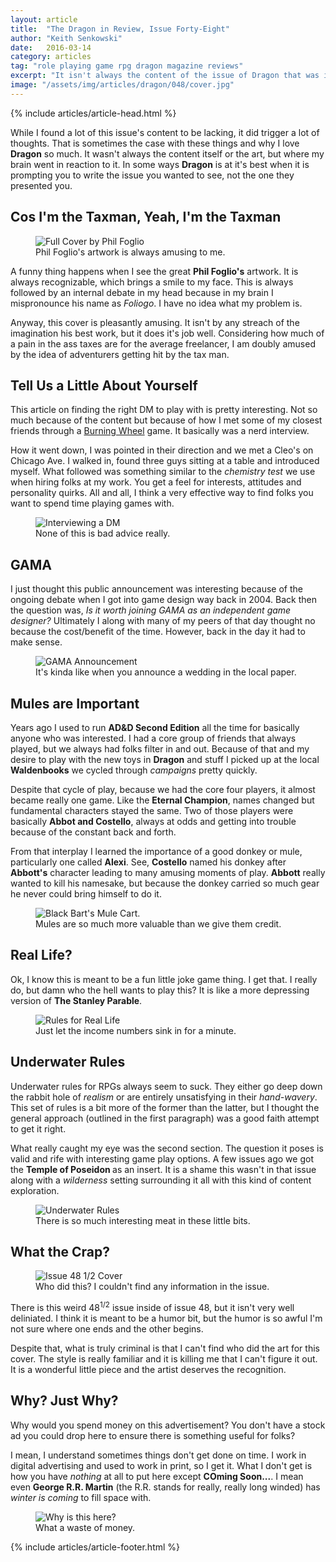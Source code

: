 ```yaml
---
layout: article
title:  "The Dragon in Review, Issue Forty-Eight"
author: "Keith Senkowski"
date:   2016-03-14
category: articles
tag: "role playing game rpg dragon magazine reviews"
excerpt: "It isn't always the content of the issue of Dragon that was important. Sometimes it is the issue you write in your head as you react to the issue in front of you that was important."
image: "/assets/img/articles/dragon/048/cover.jpg"
---
```

{% include articles/article-head.html %}
<section class="review continued">
	<div class="content gutters">
	<aside class="span-3 col empty"></aside>
	<div class="span-6 col">
		<p>While I found a lot of this issue's content to be lacking, it did trigger a lot of thoughts. That is sometimes the case with these things and why I love <strong>Dragon</strong> so much. It wasn't always the content itself or the art, but where my brain went in reaction to it. In some ways <strong>Dragon</strong> is at it's best when it is prompting you to write the issue you wanted to see, not the one they presented you.</p>
			<h2>Cos I'm the Taxman, Yeah, I'm the Taxman</h2>
			<figure>
				<img src="{{ site.loading }}" data-src="{{ site.baseurl }}/assets/img/articles/dragon/048/full-cover.jpg" alt="Full Cover by Phil Foglio" class="scale"/>
				<figcaption>Phil  Foglio's artwork is always amusing to me.</figcaption>
			</figure>
			<p>A funny thing happens when I see the great <strong>Phil Foglio's</strong> artwork. It is always recognizable, which brings a smile to my face. This is always followed by an internal debate in my head because in my brain I mispronounce his name as <em>Foliogo</em>. I have no idea what my problem is.</p>
			<p>Anyway, this cover is pleasantly amusing. It isn't by any streach of the imagination his best work, but it does it's job well. Considering how much of a pain in the ass taxes are for the average freelancer, I am doubly amused by the idea of adventurers getting hit by the tax man.</p>
			<h2>Tell Us a Little About Yourself</h2>
			<p>This article on finding the right DM to play with is pretty interesting. Not so much because of the content but because of how I met some of my closest friends through a <a href="http://burningwheel.com" target="_blank">Burning Wheel</a> game. It basically was a nerd interview.</p>
			<p>How it went down, I was pointed in their direction and we met a Cleo's on Chicago Ave. I walked in, found three guys sitting at a table and introduced myself. What followed was something similar to the <em>chemistry test</em> we use when hiring folks at my work. You get a feel for interests, attitudes and personality quirks. All and all, I think a very effective way to find folks you want to spend time playing games with.</p>
			<figure>
				<img src="{{ site.loading }}" data-src="{{ site.baseurl }}/assets/img/articles/dragon/048/dm-interview.png" alt="Interviewing a DM"/>
				<figcaption>None of this is bad advice really.</figcaption>
			</figure>
			<h2>GAMA</h2>
			<p>I just thought this public announcement was interesting because of the ongoing debate when I got into game design way back in 2004. Back then the question was, <em>Is it worth joining GAMA as an independent game designer?</em> Ultimately I along with many of my peers of that day thought no because the cost/benefit of the time. However, back in the day it had to make sense.</p>
			<figure>
				<img src="{{ site.loading }}" data-src="{{ site.baseurl }}/assets/img/articles/dragon/048/gama.png" alt="GAMA Announcement"/>
				<figcaption>It's kinda like when you announce a wedding in the local paper.</figcaption>
			</figure>
			<h2>Mules are Important</h2>
			<p>Years ago I used to run <strong>AD&amp;D Second Edition</strong> all the time for basically anyone who was interested. I had a core group of friends that always played, but we always had folks filter in and out. Because of that and my desire to play with the new toys in <strong>Dragon</strong> and stuff I picked up at the local <strong>Waldenbooks</strong> we cycled through <em>campaigns</em> pretty quickly.</p>
			<p>Despite that cycle of play, because we had the core four players, it almost became really one game. Like the <strong>Eternal Champion</strong>, names changed but fundamental characters stayed the same. Two of those players were basically <strong>Abbot and Costello</strong>, always at odds and getting into trouble because of the constant back and forth.</p>
			<p>From that interplay I learned the importance of a good donkey or mule, particularly one called <strong>Alexi</strong>. See,  <strong>Costello</strong> named his donkey after <strong>Abbott's</strong> character leading to many amusing moments of play. <strong>Abbott</strong> really wanted to kill his namesake, but because the donkey carried so much gear he never could bring himself to do it.</p>
			<figure>
				<img src="{{ site.loading }}" data-src="{{ site.baseurl }}/assets/img/articles/dragon/048/mule.png" alt="Black Bart's Mule Cart."/>
				<figcaption>Mules are so much more valuable than we give them credit.</figcaption>
			</figure>
			<h2>Real Life?</h2>
			<p>Ok, I know this is meant to be a fun little joke game thing. I get that. I really do, but damn who the hell wants to play this? It is like a more depressing version of <strong>The Stanley Parable</strong>.</p>
			<figure>
				<img src="{{ site.loading }}" data-src="{{ site.baseurl }}/assets/img/articles/dragon/048/real-life.png" alt="Rules for Real Life"/>
				<figcaption>Just let the income numbers sink in for a minute.</figcaption>
			</figure>
			<h2>Underwater Rules</h2>
			<p>Underwater rules for RPGs always seem to suck. They either go deep down the rabbit hole of <em>realism</em> or are entirely unsatisfying in their <em>hand-wavery</em>. This set of rules is a bit more of the former than the latter, but I thought the general approach (outlined in the first paragraph) was a good faith attempt to get it right.</p>
			<p>What really caught my eye was the second section. The question it poses is valid and rife with interesting game play options. A few issues ago we got the <strong>Temple of Poseidon </strong> as an insert. It is a shame this wasn't in that issue along with a <em>wilderness</em> setting surrounding it all with this kind of content exploration.</p>
			<figure>
				<img src="{{ site.loading }}" data-src="{{ site.baseurl }}/assets/img/articles/dragon/048/underwater-question.png" alt="Underwater Rules"/>
				<figcaption>There is so much interesting meat in these little bits.</figcaption>
			</figure>
			<h2>What the Crap?</h2>
			<figure>
				<img src="{{ site.loading }}" data-src="{{ site.baseurl }}/assets/img/articles/dragon/048/cover-48-half.jpg" alt="Issue 48 1/2 Cover" class="scale"/>
				<figcaption>Who did this? I couldn't find any information in the issue.</figcaption>
			</figure>
			<p>There is this weird 48<sup>1/2</sup> issue inside of issue 48, but it isn't very well deliniated. I think it is meant to be a humor bit, but the humor is so awful I'm not sure where one ends and the other begins.</p>
			<p>Despite that, what is truly criminal is that I can't find who did the art for this cover. The style is really familiar and it is killing me that I can't figure it out. It is a wonderful little piece and the artist deserves the recognition.</p>
			<h2>Why? Just Why?</h2>
			<p>Why would you spend money on this advertisement? You don't have a stock ad you could drop here to ensure there is something useful for folks?</p>
			<p>I mean, I understand sometimes things don't get done on time. I work in digital advertising and used to work in print, so I get it. What I don't get is how you have <em>nothing</em> at all to put here except <strong>COming Soon...</strong>. I mean even <strong>George R.R. Martin</strong> (the R.R. stands for really, really long winded) has <em>winter is coming</em> to fill space with.</p>
			<figure>
				<img src="{{ site.loading }}" data-src="{{ site.baseurl }}/assets/img/articles/dragon/048/add-why.jpg" alt="Why is this here?" class="scale"/>
				<figcaption>What a waste of money.</figcaption>
			</figure>
	</div>
	<aside class="span-3 col empty"></aside>	
	</div>
{% include articles/article-footer.html %}
</section>